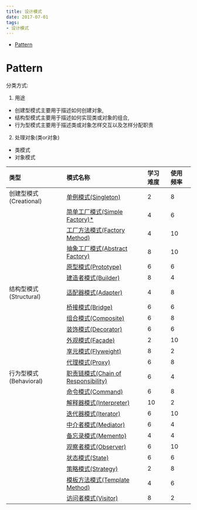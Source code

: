 ```yaml
---
title: 设计模式
date: 2017-07-01
tags:
- 设计模式
---
```

<!-- TOC -->

- [Pattern](#pattern)

<!-- /TOC -->

# Pattern

分类方式:

1. 用途
* 创建型模式主要用于描述如何创建对象,
* 结构型模式主要用于描述如何实现类或对象的组合,
* 行为型模式主要用于描述类或对象怎样交互以及怎样分配职责
2. 处理对象(类or对象)
* 类模式
* 对象模式


| 类型                   | 模式名称                                             | 学习难度 | 使用频率 |
| :--------------------- | :--------------------------------------------------- | :------- | :------- |
| 创建型模式(Creational) | [单例模式(Singleton)](单例模式.md)                   | 2        | 8        |
|                        | [简单工厂模式(Simple Factory)*](简单工厂模式.md)     | 4        | 6        |
|                        | [工厂方法模式(Factory Method)](工厂方法模式.md)      | 4        | 10       |
|                        | [抽象工厂模式(Abstract Factory)](抽象工厂模式.md)    | 8        | 10       |
|                        | [原型模式(Prototype)](原型模式.md)                   | 6        | 6        |
|                        | [建造者模式(Builder)](建造者模式.md)                 | 8        | 4        |
| 结构型模式(Structural) | [适配器模式(Adapter)](适配器模式.md)                 | 4        | 8        |
|                        | [桥接模式(Bridge)](桥接模式.md)                      | 6        | 6        |
|                        | [组合模式(Composite)](组合模式.md)                   | 6        | 8        |
|                        | [装饰模式(Decorator)](装饰模式.md)                   | 6        | 6        |
|                        | [外观模式(Façade)](外观模式.md)                      | 2        | 10       |
|                        | [享元模式(Flyweight)](享元模式.md)                   | 8        | 2        |
|                        | [代理模式(Proxy)](代理模式.md)                       | 6        | 8        |
| 行为型模式(Behavioral) | [职责链模式(Chain of Responsibility)](职责链模式.md) | 6        | 4        |
|                        | [命令模式(Command)](命令模式.md)                     | 6        | 8        |
|                        | [解释器模式(Interpreter)](解释器模式.md)             | 10       | 2        |
|                        | [迭代器模式(Iterator)](迭代器模式.md)                | 6        | 10       |
|                        | [中介者模式(Mediator)](中介者模式.md)                | 6        | 4        |
|                        | [备忘录模式(Memento)](备忘录模式.md)                 | 4        | 4        |
|                        | [观察者模式(Observer)](观察者模式.md)                | 6        | 10       |
|                        | [状态模式(State)](状态模式.md)                       | 6        | 6        |
|                        | [策略模式(Strategy)](策略模式.md)                    | 2        | 8        |
|                        | [模板方法模式(Template Method)](模板方法模式.md)     | 4        | 6        |
|                        | [访问者模式(Visitor)](访问者模式.md)                 | 8        | 2        |

